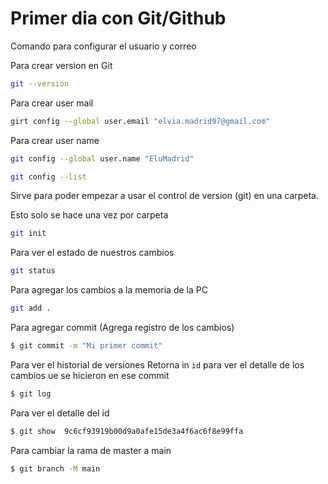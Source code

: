 # Primer dia con Git/Github

Comando para configurar el usuario y correo

Para crear version en Git
```bash
git --version
```
Para crear user mail
```bash
girt config --global user.email "elvia.madrid97@gmail.com"
```
Para crear user name
```bash
git config --global user.name "EluMadrid"
```

```bash
git config --list
```
Sirve para poder empezar a usar el control de version (git) en una carpeta.

Esto solo se hace una vez por carpeta
```bash
git init
```
Para ver el estado de nuestros cambios
```bash
git status
```
Para agregar los cambios a la memoria de la PC
```bash
git add .
```
Para agregar commit (Agrega registro de los cambios)
```bash
$ git commit -m "Mi primer commit"
```
Para ver el historial de versiones
Retorna in `id` para ver el detalle de los cambios ue se hicieron en ese commit 
```bash
$ git log
```
Para ver el detalle del id
```bash
$ git show  9c6cf93919b00d9a0afe15de3a4f6ac6f8e99ffa
```
Para cambiar la rama de master a main
```bash
$ git branch -M main
```
